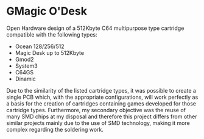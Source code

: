 # GMagic O'Desk

Open Hardware design of a 512Kbyte C64 multipurpose type cartridge compatible with the following types:
* Ocean 128/256/512
* Magic Desk up to 512Kbyte
* Gmod2
* System3
* C64GS
* Dinamic

Due to the similarity of the listed cartridge types, it was possible to create a single PCB which, with the appropriate configurations, will work perfectly as a basis for the creation of cartridges containing games developed for those cartridge types.
Furthermore, my secondary objective was the reuse of many SMD chips at my disposal and therefore this project differs from other similar projects mainly due to the use of SMD technology, making it more complex regarding the soldering work.
